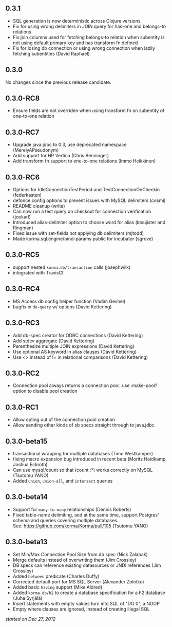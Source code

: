 0.3.1
-----
* SQL generation is now deterministic across Clojure versions
* Fix for using wrong delimiters in JOIN query for has-one and belongs-to relations
* Fix join columns used for fetching belongs-to relation when subentity is not using default primary key and has transform fn defined
* Fix for losing db connection or using wrong connection when lazily fetching subentities (David Raphael)

0.3.0
-----
No changes since the previous release candidate.

0.3.0-RC8
---------
* Ensure fields are not overriden when using transform fn on subentity of one-to-one relation

0.3.0-RC7
---------
* Upgrade java.jdbc to 0.3, use deprecated namespace (MerelyAPseudonym)
* Add support for HP Vertica (Chris Benninger)
* Add transform fn support to one-to-one relations (Immo Heikkinen)

0.3.0-RC6
---------
* Options for IdleConnectionTestPeriod and TestConnectionOnCheckin (federkasten)
* defonce config options to prevent issues with MySQL delimiters (cosmi)
* README cleanup (writa)
* Can now run a test query on checkout for connection verification (joekarl)
* Introduced alias-delimiter option to choose word for alias (ktsujister and Ringman)
* Fixed issue with set-fields not applying db delimiters (mjtodd)
* Made korma.sql.engine/bind-params public for incubator (sgrove)

0.3.0-RC5
---------

* support nested `korma.db/transaction` calls (josephwilk)
* integrated with TravisCI

0.3.0-RC4
---------

* MS Access db config helper function (Vadim Geshel)
* bugfix in `do-query` w/ options (David Kettering)

0.3.0-RC3
---------

* Add db-spec creator for ODBC connections (David Kettering)
* Add stdev aggregate (David Kettering)
* Parenthesize multiple JOIN expressions (David Kettering)
* Use optional AS keyword in alias clauses (David Kettering)
* Use <> instead of != in relational comparisons (David Kettering)

0.3.0-RC2
---------

* Connection pool always returns a connection pool, use :make-pool? option to disable pool creation

0.3.0-RC1
---------

* Allow opting out of the connection pool creation
* Allow sending other kinds of sb specs straight through to java.jdbc

0.3.0-beta15
---------------------

*  transactional wrapping for multiple databases (Timo Westkämper)
*  fixing macro expansion bug introduced in recent beta (Moritz Heidkamp, Joshua Eckroth)
*  Can use mysql/count so that (count :*) works correctly on MySQL (Tsutomu YANO)
*  Added `union`, `union-all`, and `intersect` queries

0.3.0-beta14
------------

*  Support for `many-to-many` relationships (Dennis Roberts)
*  Fixed table-name delimiting, and at the same time, support Postgres' schema and 
   queries covering multiple databases.  
   See: https://github.com/korma/Korma/pull/105 (Tsutomu YANO)

0.3.0-beta13
------------

*   Set Min/Max Connection Pool Size from db spec (Nick Zalabak)
*   Merge defaults instead of overwriting them (Jim Crossley)
*   DB specs can reference existing datasources or JNDI references (Jim Crossley)
*   Added `between` predicate (Charles Duffy)
*   Corrected default port for MS SQL Server (Alexander Zolotko)
*   Added basic `having` support (Mike Aldred)
*   Added `korma.db/h2` to create a database specification for a h2 database (Juha Syrjälä)
*   Insert statements with empty values turn into SQL of "DO 0", a NOOP
*   Empty where clauses are ignored, instead of creating illegal SQL

*started on Dec 27, 2012*

